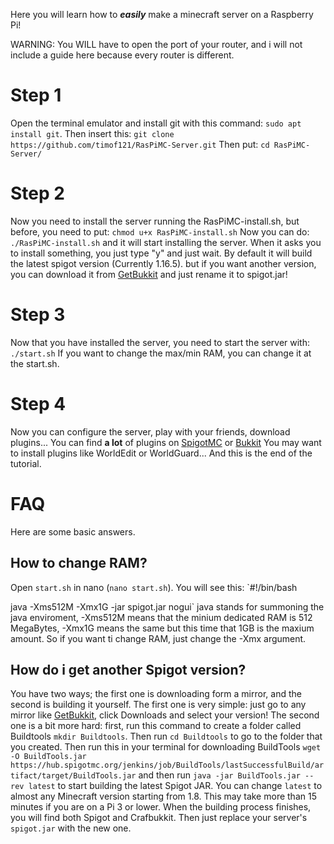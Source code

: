 Here you will learn how to ***easily*** make a minecraft server on a Raspberry Pi!

WARNING: You WILL have to open the port of your router, and i will not include a guide here because every router is different.

# Step 1
Open the terminal emulator and install git with this command: `sudo apt install git`. Then insert this: `git clone https://github.com/timof121/RasPiMC-Server.git`
Then put: `cd RasPiMC-Server/`

# Step 2
Now you need to install the server running the RasPiMC-install.sh, but before, you need to put: `chmod u+x RasPiMC-install.sh`
Now you can do: `./RasPiMC-install.sh` and it will start installing the server. When it asks you to install something, you just type "y" and just wait. By default it will build the latest spigot version (Currently 1.16.5). but if you want another version, you can download it from [GetBukkit](https://getbukkit.org/) and just rename it to spigot.jar!

# Step 3
Now that you have installed the server, you need to start the server with: `./start.sh`
If you want to change the max/min RAM, you can change it at the start.sh.

# Step 4
Now you can configure the server, play with your friends, download plugins...
You can find **a lot** of plugins on [SpigotMC](https://www.spigotmc.org/resources/) or [Bukkit](https://dev.bukkit.org/bukkit-plugins)
You may want to install plugins like WorldEdit or WorldGuard...
And this is the end of the tutorial.

# FAQ
Here are some basic answers.

## How to change RAM?
Open `start.sh` in nano (`nano start.sh`). You will see this:
`#!/bin/bash

java -Xms512M -Xmx1G -jar spigot.jar nogui`
java stands for summoning the java enviroment, -Xms512M means that the minium dedicated RAM is 512 MegaBytes, -Xmx1G means the same but this time that 1GB is the maxium amount. So if you want ti change RAM, just change the -Xmx argument.

## How do i get another Spigot version?
You have two ways; the first one is downloading form a mirror, and the second is building it yourself.
The first one is very simple: just go to any mirror like [GetBukkit](https://getbukkit.org/), click Downloads and select your version!
The second one is a bit more hard: first, run this command to create a folder called Buildtools `mkdir Buildtools`. Then run `cd Buildtools` to go to the folder that you created. Then run this in your terminal for downloading BuildTools `wget -O BuildTools.jar https://hub.spigotmc.org/jenkins/job/BuildTools/lastSuccessfulBuild/artifact/target/BuildTools.jar` and then run `java -jar BuildTools.jar --rev latest` to start building the latest Spigot JAR. You can change `latest` to almost any Minecraft version starting from 1.8. This may take more than 15 minutes if you are on a Pi 3 or lower. When the building process finishes, you will find both Spigot and Crafbukkit. Then just replace your server's `spigot.jar` with the new one.
